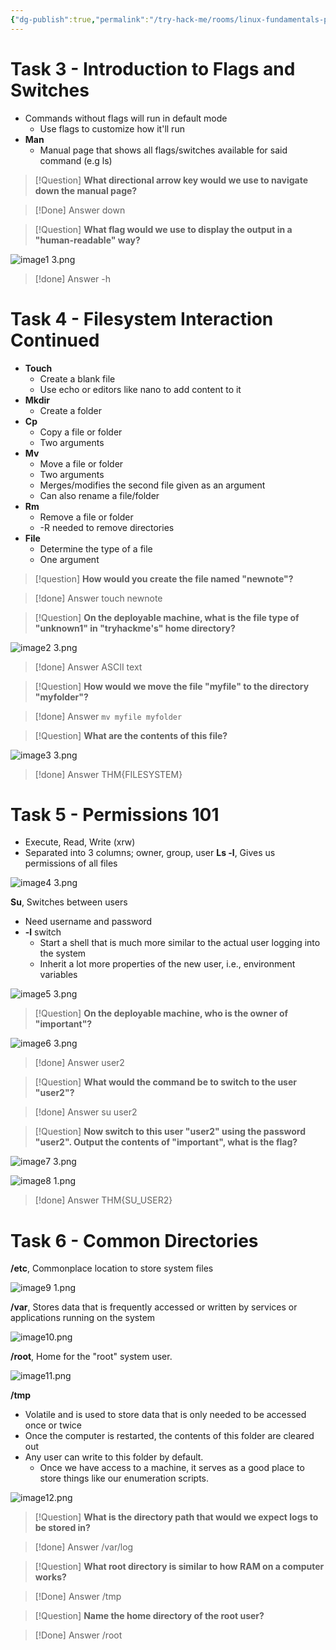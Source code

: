```yaml
---
{"dg-publish":true,"permalink":"/try-hack-me/rooms/linux-fundamentals-part-2/","created":"2024-12-03T18:54:00.000-05:00","updated":"2025-03-09T16:38:29.732-04:00"}
---
```


# Task 3 - Introduction to Flags and Switches

- Commands without flags will run in default mode
	- Use flags to customize how it'll run
- **Man**
	- Manual page that shows all flags/switches available for said command (e.g ls)

> [!Question] 
**What directional arrow key would we use to navigate down the manual page?**

> [!Done] Answer
down

> [!Question] 
**What flag would we use to display the output in a "human-readable" way?**

![image1 3.png](/img/user/TryHackMe/THM_Images/47ed590eb3a52f1f9f729d4d7649882a.png)

> [!done] Answer
-h

# Task 4 - Filesystem Interaction Continued

- **Touch**
	- Create a blank file
	- Use echo or editors like nano to add content to it
- **Mkdir**
	- Create a folder
- **Cp**
	- Copy a file or folder
	- Two arguments
- **Mv**
	- Move a file or folder
	- Two arguments
	- Merges/modifies the second file given as an argument
	- Can also rename a file/folder
- **Rm**
	- Remove a file or folder
	- -R needed to remove directories
- **File**
	- Determine the type of a file
	- One argument

> [!question] 
**How would you create the file named "newnote"?**

> [!done] Answer
touch newnote

> [!Question] 
**On the deployable machine, what is the file type of "unknown1" in "tryhackme's" home directory?**

![image2 3.png](/img/user/TryHackMe/THM_Images/a91e2c62ae1b7fb2b3e4921a80b0d164.png)

> [!done] Answer
ASCII text

> [!Question] 
**How would we move the file "myfile" to the directory "myfolder"?**

> [!done] Answer
`mv myfile myfolder`

> [!Question] 
**What are the contents of this file?**

![image3 3.png](/img/user/TryHackMe/THM_Images/aa4135f5a51bd4b7ba486e73b4cf86f2.png)

> [!done] Answer
THM{FILESYSTEM}

# Task 5 - Permissions 101

- Execute, Read, Write (xrw)
- Separated into 3 columns; owner, group, user
**Ls -l**, Gives us permissions of all files

![image4 3.png](/img/user/TryHackMe/THM_Images/de86e102baab2441d7bc96cb0fddf829.png)

**Su**, Switches between users
- Need username and password
- **-l** switch
	- Start a shell that is much more similar to the actual user logging into the system
	- Inherit a lot more properties of the new user, i.e., environment variables

![image5 3.png](/img/user/TryHackMe/THM_Images/47a7db5991a6d5244fae58edb3bd5693.png)

> [!Question] 
**On the deployable machine, who is the owner of "important"?**

![image6 3.png](/img/user/TryHackMe/THM_Images/9907667e0a08e66cdf1f9478ce6a229e.png)

> [!done] Answer
user2

> [!Question] 
**What would the command be to switch to the user "user2"?**

> [!done] Answer
su user2

> [!Question] 
**Now switch to this user "user2" using the password "user2". Output the contents of "important", what is the flag?**

![image7 3.png](/img/user/TryHackMe/THM_Images/8202ac03f2e78b2c64250b435c2a38e6.png)

![image8 1.png](/img/user/TryHackMe/THM_Images/33f9719ad887d5a2ecb05fd6db9dea6f.png)

> [!done] Answer
THM{SU_USER2}
# Task 6 - Common Directories

**/etc**, Commonplace location to store system files

![image9 1.png](/img/user/TryHackMe/THM_Images/866aabf9e814764184096f04e76cf342.png)
        
**/var**, Stores data that is frequently accessed or written by services or applications running on the system

![image10.png](/img/user/TryHackMe/THM_Images/dd76ffb52e43830945518e60cee04dcc.png)
        
**/root**, Home for the "root" system user.

![image11.png](/img/user/TryHackMe/THM_Images/6a34c2800b22013d3ddb7a92a0f52c75.png)
    
**/tmp**
- Volatile and is used to store data that is only needed to be accessed once or twice
- Once the computer is restarted, the contents of this folder are cleared out
- Any user can write to this folder by default.
	- Once we have access to a machine, it serves as a good place to store things like our enumeration scripts.

![image12.png](/img/user/TryHackMe/THM_Images/589da78f9fdef9932b05d59ec8211e11.png)

> [!Question] 
**What is the directory path that would we expect logs to be stored in?**

> [!done] Answer
/var/log

> [!Question] 
**What root directory is similar to how RAM on a computer works?**

> [!Done] Answer
/tmp

> [!Question] 
**Name the home directory of the root user?**

> [!Done] Answer
/root